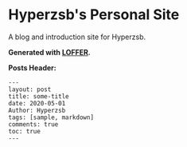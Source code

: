 # Hyperzsb's Personal Site

A blog and introduction site for Hyperzsb.

**Generated with [LOFFER](https://fromendworld.github.io/LOFFER/document/).**

**Posts Header:**

    ---
    layout: post
    title: some-title
    date: 2020-05-01
    Author: Hyperzsb
    tags: [sample, markdown]
    comments: true
    toc: true
    ---
